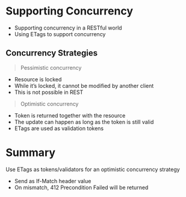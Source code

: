 # Supporting Concurrency

- Supporting concurrency in a RESTful world
- Using ETags to support concurrency

## Concurrency Strategies

> Pessimistic concurrency
- Resource is locked
- While it’s locked, it cannot be modified by another client
- This is not possible in REST

> Optimistic concurrency
- Token is returned together with the resource
- The update can happen as long as the token is still valid
- ETags are used as validation tokens

# Summary

Use ETags as tokens/validators for an optimistic concurrency strategy 
- Send as If-Match header value
- On mismatch, 412 Precondition Failed will be returned
